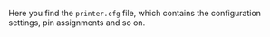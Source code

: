 Here you find the `printer.cfg` file, which contains the configuration settings, pin assignments and so on.  
